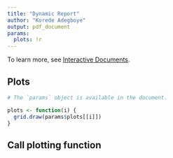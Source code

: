 ```yaml
---
title: "Dynamic Report"
author: "Korede Adegboye"
output: pdf_document
params:
  plots: !r
---
```



To learn more, see [Interactive Documents](http://rmarkdown.rstudio.com/authoring_shiny.html).

## Plots

```r
# The `params` object is available in the document.

plots <- function(i) {
  grid.draw(params$plots[[i]])
}
```

## Call plotting function


```


